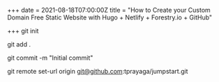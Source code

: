 +++
date = 2021-08-18T07:00:00Z
title = "How to Create your Custom Domain Free Static Website with Hugo + Netlify + Forestry.io + GitHub"

+++
git init

git add .

git commit -m "Initial commit"

git remote set-url origin git@github.com:tprayaga/jumpstart.git